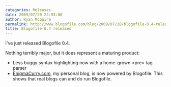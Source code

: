```yaml
---
categories: Releases
date: 2009/07/20 22:53:00
author: Ryan McGuire
permalink: http://www.blogofile.com/blog/2009/07/20/blogofile-0.4-released
title: Blogofile 0.4 released
---
```

I've just released Blogofile 0.4. 

Nothing terribly major, but it does represent a maturing product:

 * Less buggy syntax highlighting now with a home-grown &lt;pre&gt; tag parser
 * [EnigmaCurry.com](http://www.enigmacurry.com), my personal blog, is now powered by Blogofile. This shows that real blogs can and do run Blogofile.
 